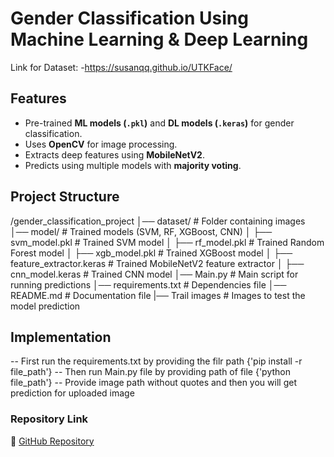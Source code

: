 # Gender Classification Using Machine Learning & Deep Learning

Link for Dataset: -https://susanqq.github.io/UTKFace/

## Features
- Pre-trained **ML models (`.pkl`)** and **DL models (`.keras`)** for gender classification.
- Uses **OpenCV** for image processing.
- Extracts deep features using **MobileNetV2**.
- Predicts using multiple models with **majority voting**.

## Project Structure
/gender_classification_project
│── dataset/                		# Folder containing images
│── model/                   		# Trained models (SVM, RF, XGBoost, CNN)
│   ├── svm_model.pkl        		# Trained SVM model
│   ├── rf_model.pkl         		# Trained Random Forest model
│   ├── xgb_model.pkl        		# Trained XGBoost model
│   ├── feature_extractor.keras 	# Trained MobileNetV2 feature extractor
│   ├── cnn_model.keras        	# Trained CNN model
│── Main.py                         # Main script for running predictions
│── requirements.txt         		# Dependencies file
│── README.md                       # Documentation file
|── Trail images                    # Images to test the model prediction             		

## Implementation
-- First run the requirements.txt by providing the filr path {'pip install -r file_path'}
-- Then run Main.py file by providing path of file {'python file_path'}
-- Provide image path without quotes and then you will get prediction for uploaded image


### Repository Link
🔗 [GitHub Repository](https://github.com/Nikhil-Patil-07/Open_CV_Project)
